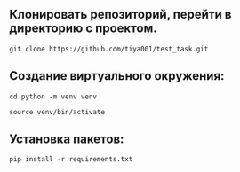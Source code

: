 ## Клонировать репозиторий, перейти в директорию с проектом.
```
git clone https://github.com/tiya001/test_task.git
```
## Cоздание виртуального окружения:
```
cd python -m venv venv
```
```
source venv/bin/activate
```
## Установка пакетов:
```
pip install -r requirements.txt
```
